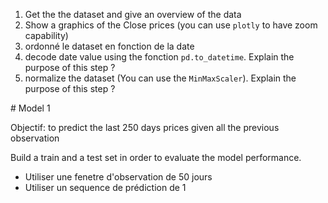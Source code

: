 
1. Get the the dataset and give an overview of the data
2. Show a graphics of the Close prices (you can use `plotly` to have zoom capability)
5. ordonné le dataset en fonction de la date 
6. decode date value using the fonction `pd.to_datetime`. Explain the purpose of this step ?
3. normalize the dataset (You can use the `MinMaxScaler`). Explain the purpose of this step ?

# Model 1

Objectif: to predict the last 250 days prices given all the previous observation

Build a train and a test set in order to evaluate the model performance.

* Utiliser une fenetre d'observation de 50 jours
* Utiliser un sequence de prédiction de 1

